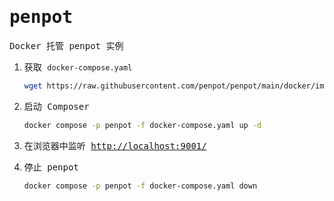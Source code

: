 # <samp>penpot</samp>

<samp>Docker 托管 penpot 实例</samp>

1. <samp>获取 `docker-compose.yaml`</samp>

   ```sh
   wget https://raw.githubusercontent.com/penpot/penpot/main/docker/images/docker-compose.yaml
   ```

2. <samp>启动 Composer</samp>

   ```sh
   docker compose -p penpot -f docker-compose.yaml up -d
   ```

3. <samp>在浏览器中监听 <a href="http://localhost:9001/">http://localhost:9001/</a> </samp>

4. <samp>停止 penpot</samp>

   ```sh
   docker compose -p penpot -f docker-compose.yaml down
   ```

